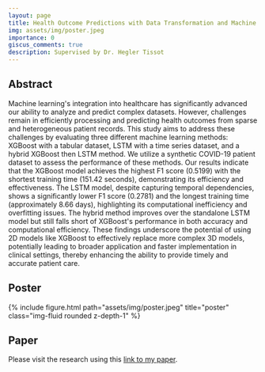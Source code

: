 ```yaml
---
layout: page
title: Health Outcome Predictions with Data Transformation and Machine Learning
img: assets/img/poster.jpeg
importance: 0
giscus_comments: true
description: Supervised by Dr. Hegler Tissot
---
```


## Abstract
Machine learning's integration into healthcare has significantly advanced our ability to analyze and predict complex datasets. However, challenges remain in efficiently processing and predicting health outcomes from sparse and heterogeneous patient records. This study aims to address these challenges by evaluating three different machine learning methods: XGBoost with a tabular dataset, LSTM with a time series dataset, and a hybrid XGBoost then LSTM method. We utilize a synthetic COVID-19 patient dataset to assess the performance of these methods. Our results indicate that the XGBoost model achieves the highest F1 score (0.5199) with the shortest training time (151.42 seconds), demonstrating its efficiency and effectiveness. The LSTM model, despite capturing temporal dependencies, shows a significantly lower F1 score (0.2781) and the longest training time (approximately 8.66 days), highlighting its computational inefficiency and overfitting issues. The hybrid method improves over the standalone LSTM model but still falls short of XGBoost's performance in both accuracy and computational efficiency. These findings underscore the potential of using 2D models like XGBoost to effectively replace more complex 3D models, potentially leading to broader application and faster implementation in clinical settings, thereby enhancing the ability to provide timely and accurate patient care.

## Poster
<div class="col">
    <div class="col-sm mt-3 mt-md-0">
        {% include figure.html path="assets/img/poster.jpeg" title="poster" class="img-fluid rounded z-depth-1" %}
    </div>
</div>

## Paper
Please visit the research using this [link to my paper](https://github.com/npl0204/npl0204.github.io/blob/master/assets/pdf/DREXEL_SENIOR_23_24_Linh.pdf).

